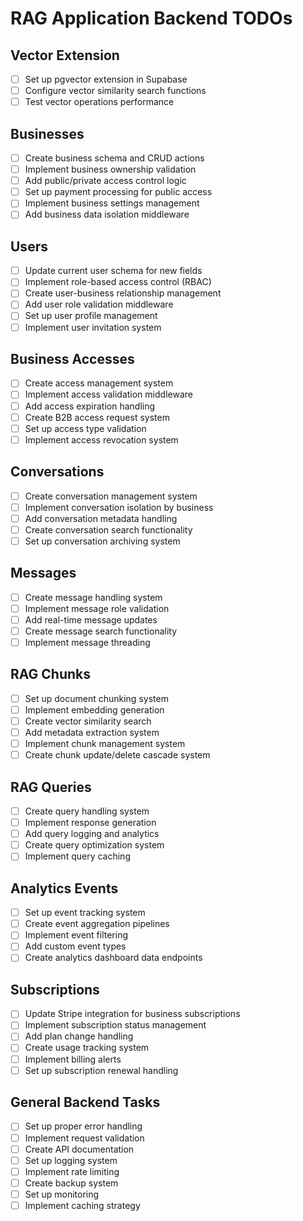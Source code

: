 # RAG Application Backend TODOs

## Vector Extension
- [ ] Set up pgvector extension in Supabase
- [ ] Configure vector similarity search functions
- [ ] Test vector operations performance

## Businesses
- [ ] Create business schema and CRUD actions
- [ ] Implement business ownership validation
- [ ] Add public/private access control logic
- [ ] Set up payment processing for public access
- [ ] Implement business settings management
- [ ] Add business data isolation middleware

## Users
- [ ] Update current user schema for new fields
- [ ] Implement role-based access control (RBAC)
- [ ] Create user-business relationship management
- [ ] Add user role validation middleware
- [ ] Set up user profile management
- [ ] Implement user invitation system

## Business Accesses
- [ ] Create access management system
- [ ] Implement access validation middleware
- [ ] Add access expiration handling
- [ ] Create B2B access request system
- [ ] Set up access type validation
- [ ] Implement access revocation system

## Conversations
- [ ] Create conversation management system
- [ ] Implement conversation isolation by business
- [ ] Add conversation metadata handling
- [ ] Create conversation search functionality
- [ ] Set up conversation archiving system

## Messages
- [ ] Create message handling system
- [ ] Implement message role validation
- [ ] Add real-time message updates
- [ ] Create message search functionality
- [ ] Implement message threading

## RAG Chunks
- [ ] Set up document chunking system
- [ ] Implement embedding generation
- [ ] Create vector similarity search
- [ ] Add metadata extraction system
- [ ] Implement chunk management system
- [ ] Create chunk update/delete cascade system

## RAG Queries
- [ ] Create query handling system
- [ ] Implement response generation
- [ ] Add query logging and analytics
- [ ] Create query optimization system
- [ ] Implement query caching

## Analytics Events
- [ ] Set up event tracking system
- [ ] Create event aggregation pipelines
- [ ] Implement event filtering
- [ ] Add custom event types
- [ ] Create analytics dashboard data endpoints

## Subscriptions
- [ ] Update Stripe integration for business subscriptions
- [ ] Implement subscription status management
- [ ] Add plan change handling
- [ ] Create usage tracking system
- [ ] Implement billing alerts
- [ ] Set up subscription renewal handling

## General Backend Tasks
- [ ] Set up proper error handling
- [ ] Implement request validation
- [ ] Create API documentation
- [ ] Set up logging system
- [ ] Implement rate limiting
- [ ] Create backup system
- [ ] Set up monitoring
- [ ] Implement caching strategy 